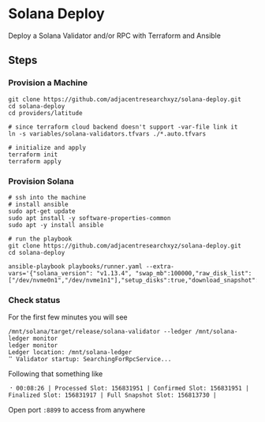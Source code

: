 # Solana Deploy
Deploy a Solana Validator and/or RPC with Terraform and Ansible

## Steps
### Provision a Machine 
```
git clone https://github.com/adjacentresearchxyz/solana-deploy.git
cd solana-deploy
cd providers/latitude

# since terraform cloud backend doesn't support -var-file link it 
ln -s variables/solana-validators.tfvars ./*.auto.tfvars

# initialize and apply
terraform init 
terraform apply
```

### Provision Solana
```
# ssh into the machine 
# install ansible 
sudo apt-get update 
sudo apt install -y software-properties-common
sudo apt -y install ansible

# run the playbook
git clone https://github.com/adjacentresearchxyz/solana-deploy.git
cd solana-deploy

ansible-playbook playbooks/runner.yaml --extra-vars='{"solana_version": "v1.13.4", "swap_mb":100000,"raw_disk_list":["/dev/nvme0n1","/dev/nvme1n1"],"setup_disks":true,"download_snapshot":true,"ramdisk_size":300}'
```

### Check status
For the first few minutes you will see
```
/mnt/solana/target/release/solana-validator --ledger /mnt/solana-ledger monitor
ledger monitor
Ledger location: /mnt/solana-ledger
⠉ Validator startup: SearchingForRpcService...
```

Following that something like
```
⠐ 00:08:26 | Processed Slot: 156831951 | Confirmed Slot: 156831951 | Finalized Slot: 156831917 | Full Snapshot Slot: 156813730 |
```

Open port `:8899` to access from anywhere

